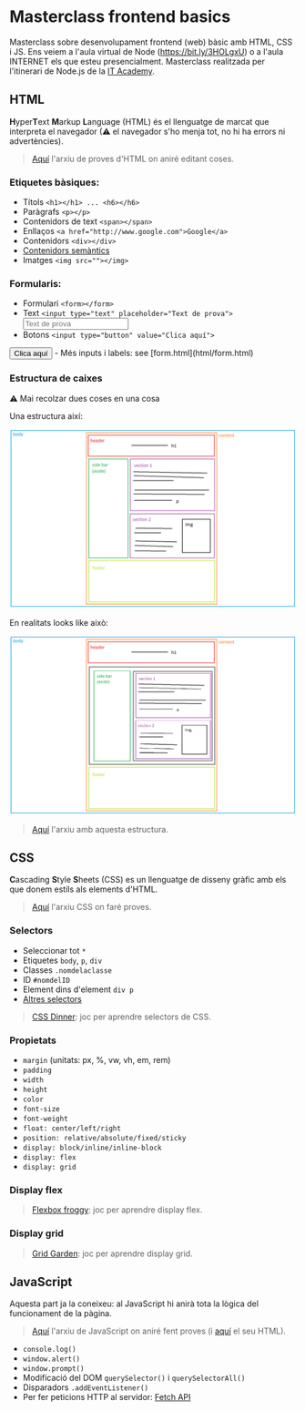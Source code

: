 # Masterclass frontend basics

Masterclass sobre desenvolupament frontend (web) bàsic amb HTML, CSS i JS. Ens veiem a l'aula virtual de Node (https://bit.ly/3HOLgxU) o a l'aula INTERNET els que esteu presencialment. Masterclass realitzada per l'itinerari de Node.js de la [IT Academy](https://www.barcelonactiva.cat/es/itacademy).


## **HTML**

**H**yper**T**ext **M**arkup **L**anguage (HTML) és el llenguatge de marcat que interpreta el navegador (⚠ el navegador s'ho menja tot, no hi ha errors ni advertències).

>[Aquí](html/index.html) l'arxiu de proves d'HTML on aniré editant coses.

### Etiquetes bàsiques:

- Títols `<h1></h1> ... <h6></h6>`
- Paràgrafs `<p></p>`
- Contenidors de text `<span></span>`
- Enllaços `<a href="http://www.google.com">Google</a>`
- Contenidors `<div></div>`
- [Contenidors semàntics](https://www.w3schools.com/html/html5_semantic_elements.asp)
- Imatges `<img src=""></img>`

### Formularis:

- Formulari `<form></form>`
- Text `<input type="text" placeholder="Text de prova">` <input type="text" placeholder="Text de prova">
- Botons `<input type="button" value="Clica aquí">` 
<input type="button" value="Clica aquí">
- Més inputs i labels: see [form.html](html/form.html)

### Estructura de caixes

⚠ Mai recolzar dues coses en una cosa

Una estructura així:

![](img/wireframe.png)

En realitats looks like això:

![](img/wireframe-divs.png)

>[Aquí](html/estructura.html) l'arxiu amb aquesta estructura.


## **CSS**

**C**ascading **S**tyle **S**heets (CSS) es un llenguatge de disseny gràfic amb els que donem estils als elements d'HTML.

>[Aquí](style.css) l'arxiu CSS on faré proves.

### Selectors

- Seleccionar tot `*`
- Etiquetes `body`, `p`, `div` 
- Classes `.nomdelaclasse`
- ID `#nomdelID`
- Element dins d'element `div p`
- [Altres selectors](https://www.w3schools.com/cssref/css_selectors.asp)

>[CSS Dinner](https://flukeout.github.io/): joc per aprendre selectors de CSS.

### Propietats

- `margin` (unitats: px, %, vw, vh, em, rem)
- `padding`
- `width`
- `height`
- `color`
- `font-size`
- `font-weight`
- `float: center/left/right`
- `position: relative/absolute/fixed/sticky` 
- `display: block/inline/inline-block`
- `display: flex`
- `display: grid`

### Display flex

>[Flexbox froggy](https://flexboxfroggy.com/#es): joc per aprendre display flex.

### Display grid

>[Grid Garden](https://cssgridgarden.com/#es): joc per aprendre display grid.


## **JavaScript**

Aquesta part ja la coneixeu: al JavaScript hi anirà tota la lògica del funcionament de la pàgina.

>[Aquí](js/script.js) l'arxiu de JavaScript on aniré fent proves (i [aquí](html/javascript.html) el seu HTML).

- `console.log()`
- `window.alert()`
- `window.prompt()`
- Modificació del DOM `querySelector()` i `querySelectorAll()`
- Disparadors `.addEventListener()`
- Per fer peticions HTTP al servidor: [Fetch API](https://pablomonteserin.com/curso/javascript/ejemplos-api-fetch/)
